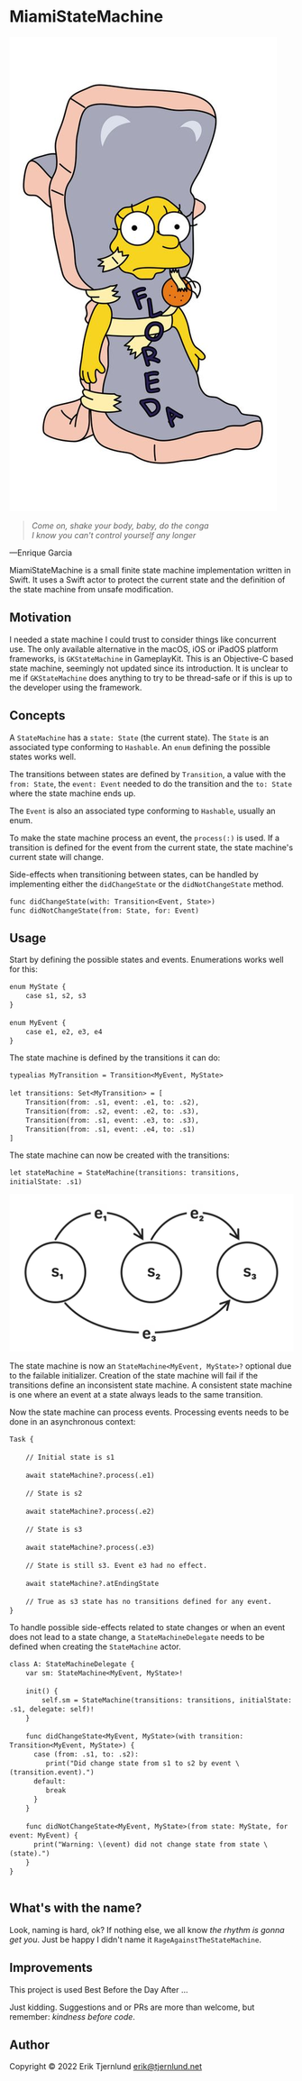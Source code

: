 # MiamiStateMachine
![Floreda](images/lisa_simpson_floreda.jpg)
> *Come on, shake your body, baby, do the conga<br/>
> I know you can't control yourself any longer*
> 
—Enrique Garcia

MiamiStateMachine is a small finite state machine implementation written in Swift.
It uses a Swift actor to protect the current state and the definition of the state machine
from unsafe modification.

## Motivation

I needed a state machine I could trust to consider things like concurrent use. 
The only available alternative in the macOS, iOS or iPadOS platform frameworks, 
is `GKStateMachine` in GameplayKit. This is an Objective-C based state machine,
seemingly not updated since its introduction. It is unclear to me if `GKStateMachine`
does anything to try to be thread-safe or if this is up to the developer using
the framework.

## Concepts

A `StateMachine` has a `state: State` (the current state). The `State` is an associated type
conforming to `Hashable`. An `enum` defining the possible states works well. 

The transitions between states are defined by `Transition`, a value with the `from: State`, the
`event: Event` needed to do the transition and the `to: State` where the state machine ends up.

The `Event` is also an associated type conforming to `Hashable`, usually an enum.

To make the state machine process an event, the `process(:)` is used. If a transition is 
defined for the event from the current state, the state machine's current state will change.

Side-effects when transitioning between states, can be handled by implementing either the
`didChangeState` or the `didNotChangeState` method.

```
func didChangeState(with: Transition<Event, State>)
func didNotChangeState(from: State, for: Event)
```

## Usage

Start by defining the possible states and events. Enumerations works well for this:

```
enum MyState {
    case s1, s2, s3
}

enum MyEvent {
    case e1, e2, e3, e4
}
```

The state machine is defined by the transitions it can do:

```
typealias MyTransition = Transition<MyEvent, MyState>

let transitions: Set<MyTransition> = [
    Transition(from: .s1, event: .e1, to: .s2),
    Transition(from: .s2, event: .e2, to: .s3),
    Transition(from: .s1, event: .e3, to: .s3),
    Transition(from: .s1, event: .e4, to: .s1)
]
```

The state machine can now be created with the transitions:

```
let stateMachine = StateMachine(transitions: transitions, initialState: .s1)
```

![State Machine Example](images/state-machine-example.png)

The state machine is now an `StateMachine<MyEvent, MyState>?` optional due to 
the failable initializer. Creation of the state machine will fail if the transitions
define an inconsistent state machine. A consistent state machine is one where an event
at a state always leads to the same transition.

Now the state machine can process events. Processing events needs to be done in
an asynchronous context:

```
Task {

    // Initial state is s1
    
    await stateMachine?.process(.e1)

    // State is s2
    
    await stateMachine?.process(.e2)

    // State is s3

    await stateMachine?.process(.e3)
    
    // State is still s3. Event e3 had no effect.

    await stateMachine?.atEndingState
    
    // True as s3 state has no transitions defined for any event.
}
```

To handle possible side-effects related to state changes or when an event does not
lead to a state change, a `StateMachineDelegate` needs to be defined when creating
the `StateMachine` actor.

```
class A: StateMachineDelegate {
    var sm: StateMachine<MyEvent, MyState>!
    
    init() {
        self.sm = StateMachine(transitions: transitions, initialState: .s1, delegate: self)!
    }
    
    func didChangeState<MyEvent, MyState>(with transition: Transition<MyEvent, MyState>) {
      case (from: .s1, to: .s2):
         print("Did change state from s1 to s2 by event \(transition.event).")
      default:
         break
      }
    }
    
    func didNotChangeState<MyEvent, MyState>(from state: MyState, for event: MyEvent) {
      print("Warning: \(event) did not change state from state \(state).")
    }
}


```

## What's with the name?

Look, naming is hard, ok? If nothing else, we all know *the rhythm is gonna get you*. 
Just be happy I didn't name it `RageAgainstTheStateMachine`.

## Improvements

This project is used Best Before the Day After ...

Just kidding. Suggestions and or PRs are more than welcome, but 
remember: *kindness before code*. 

## Author
Copyright &copy; 2022 Erik Tjernlund <erik@tjernlund.net>

